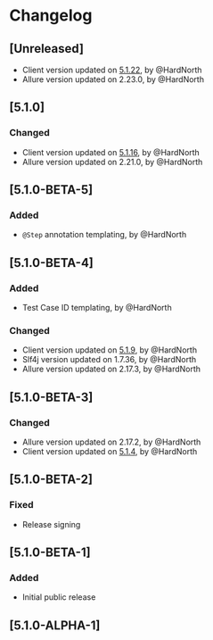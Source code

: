 # Changelog

## [Unreleased]
- Client version updated on [5.1.22](https://github.com/reportportal/client-java/releases/tag/5.1.22), by @HardNorth
- Allure version updated on 2.23.0, by @HardNorth

## [5.1.0]
### Changed
- Client version updated on [5.1.16](https://github.com/reportportal/client-java/releases/tag/5.1.16), by @HardNorth
- Allure version updated on 2.21.0, by @HardNorth

## [5.1.0-BETA-5]
### Added
- `@Step` annotation templating, by @HardNorth

## [5.1.0-BETA-4]
### Added
- Test Case ID templating, by @HardNorth
### Changed
- Client version updated on [5.1.9](https://github.com/reportportal/client-java/releases/tag/5.1.9), by @HardNorth
- Slf4j version updated on 1.7.36, by @HardNorth
- Allure version updated on 2.17.3, by @HardNorth

## [5.1.0-BETA-3]
### Changed
- Allure version updated on 2.17.2, by @HardNorth
- Client version updated on [5.1.4](https://github.com/reportportal/client-java/releases/tag/5.1.4), by @HardNorth

## [5.1.0-BETA-2]
### Fixed
- Release signing

## [5.1.0-BETA-1]
### Added
- Initial public release

## [5.1.0-ALPHA-1]
